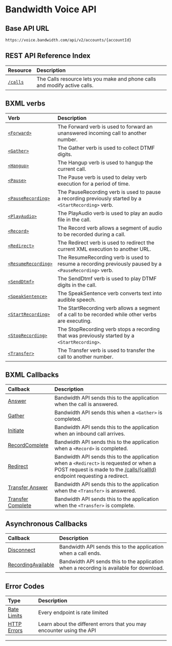 # Bandwidth Voice API

## Base API URL
`https://voice.bandwidth.com/api/v2/accounts/{accountId}`

## REST API Reference Index

| Resource                           | Description                                                               |
|:-----------------------------------|:--------------------------------------------------------------------------|
| [`/calls`](methods/calls/about.md) | The Calls resource lets you make and phone calls and modify active calls. |


## BXML verbs

| Verb                                                 | Description                                                                                           |
|:-----------------------------------------------------|:------------------------------------------------------------------------------------------------------|
| [`<Forward>`](bxml/verbs/forward.md)                 | The Forward verb is used to forward an unanswered incoming call to another number.                    |
| [`<Gather>`](bxml/verbs/gather.md)                   | The Gather verb is used to collect DTMF digits.                                                       |
| [`<Hangup>`](bxml/verbs/hangup.md)                   | The Hangup verb is used to hangup the current call.                                                   |
| [`<Pause>`](bxml/verbs/pause.md)                     | The Pause verb is used to delay verb execution for a period of time.                                  |
| [`<PauseRecording>`](bxml/verbs/pauseRecording.md)   | The PauseRecording verb is used to pause a recording previously started by a `<StartRecording>` verb. |
| [`<PlayAudio>`](bxml/verbs/playAudio.md)             | The PlayAudio verb is used to play an audio file in the call.                                         |
| [`<Record>`](bxml/verbs/record.md)                   | The Record verb allows a segment of audio to be recorded during a call.                               |
| [`<Redirect>`](bxml/verbs/redirect.md)               | The Redirect verb is used to redirect the current XML execution to another URL.                       |
| [`<ResumeRecording>`](bxml/verbs/resumeRecording.md) | The ResumeRecording verb is used to resume a recording previously paused by a `<PauseRecording>` verb.|
| [`<SendDtmf>`](bxml/verbs/sendDtmf.md)               | The SendDtmf verb is used to play DTMF digits in the call.                                            |
| [`<SpeakSentence>`](bxml/verbs/speakSentence.md)     | The SpeakSentence verb converts text into audible speech.                                             |
| [`<StartRecording>`](bxml/verbs/startRecording.md)   | The StartRecording verb allows a segment of a call to be recorded while other verbs are executing.    |
| [`<StopRecording>`](bxml/verbs/stopRecording.md)     | The StopRecording verb stops a recording that was previously started by a `<StartRecording>`.         |
| [`<Transfer>`](bxml/verbs/transfer.md)               | The Transfer verb is used to transfer the call to another number.                                     |

## BXML Callbacks

| Callback                                                | Description                                                                                                                                                                                            |
|:--------------------------------------------------------|:-------------------------------------------------------------------------------------------------------------------------------------------------------------------------------------------------------|
| [Answer](bxml/callbacks/answer.md)                      | Bandwidth API sends this to the application when the call is answered.                                                                                                                                 |
| [Gather](bxml/callbacks/gather.md)                      | Bandwidth API sends this when a `<Gather>` is completed.                                                                                                                                               |
| [Initiate](bxml/callbacks/initiate.md)                  | Bandwidth API sends this to the application when an inbound call arrives.                                                                                                                              |
| [RecordComplete](bxml/callbacks/recordComplete.md)      | Bandwidth API sends this to the application when a `<Record>` is completed.                                                                                                                            |
| [Redirect](bxml/callbacks/redirect.md)                  | Bandwidth API sends this to the application when a `<Redirect>` is requested or when a POST request is made to the [/calls/{callId}](methods/calls/postCallsCallId.md) endpoint requesting a redirect. |
| [Transfer Answer](bxml/callbacks/transferAnswer.md)     | Bandwidth API sends this to the application when the `<Transfer>` is answered.                                                                                                                         |
| [Transfer Complete](bxml/callbacks/transferComplete.md) | Bandwidth API sends this to the application when the `<Transfer>` is complete.                                                                                                                         |

## Asynchronous Callbacks
| Callback                                                         | Description                                                                             |
|:-----------------------------------------------------------------|:----------------------------------------------------------------------------------------|
| [Disconnect](bxml/callbacks/disconnect.md)                       | Bandwidth API sends this to the application when a call ends.                           |
| [RecordingAvailable](bxml/callbacks/recordingAvailable.md)       | Bandwidth API sends this to the application when a recording is available for download. |

## Error Codes
| Type                         | Description                                                           |
|:-----------------------------|:----------------------------------------------------------------------|
| [Rate Limits](rateLimits.md) | Every endpoint is rate limited                                        |
| [HTTP Errors](errors.md)     | Learn about the different errors that you may encounter using the API |

---
